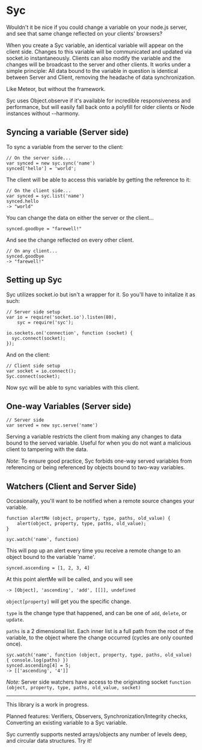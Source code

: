 Syc
===

Wouldn't it be nice if you could change a variable on your node.js server, and see that same change reflected on your clients' browsers?

When you create a Syc variable, an identical variable will appear on the client side. Changes to this variable will be communicated and updated via socket.io instantaneously. Clients can also modify the variable and the changes will be broadcast to the server and other clients. It works under a simple principle: All data bound to the variable in question is identical between Server and Client, removing the headache of data synchronization.

Like Meteor, but without the framework.

Syc uses Object.observe if it's available for incredible responsiveness and performance, but will easily fall back onto a polyfill for older clients or Node instances without --harmony.

## Syncing a variable (Server side)

To sync a variable from the server to the client:

    // On the server side...
    var synced = new syc.sync('name')
    synced['hello'] = 'world';
    
The client will be able to access this variable by getting the reference to it:

    // On the client side...
    var synced = syc.list('name')
    synced.hello
    -> "world"
    
You can change the data on either the server or the client...
    
    synced.goodbye = "farewell!"

And see the change reflected on every other client.

    // On any client...
    synced.goodbye
    -> "farewell!"

## Setting up Syc

Syc utilizes socket.io but isn't a wrapper for it. So you'll have to initalize it as such:

    // Server side setup
    var io = require('socket.io').listen(80),
        syc = require('syc');

    io.sockets.on('connection', function (socket) {
      syc.connect(socket);
    });

And on the client:

    // Client side setup
    var socket = io.connect();
    Syc.connect(socket);

Now syc will be able to sync variables with this client.

## One-way Variables (Server side)

    // Server side 
    var served = new syc.serve('name')

Serving a variable restricts the client from making any changes to data bound to the served variable. Useful for when you do not want a malicious client to tampering with the data. 

*Note*: To ensure good practice, Syc forbids one-way served variables from referencing or being referenced by objects bound to two-way variables.


## Watchers (Client and Server Side)

Occasionally, you'll want to be notified when a remote source changes your variable.

    function alertMe (object, property, type, paths, old_value) {
        alert(object, property, type, paths, old_value);
    }
    
    syc.watch('name', function)

This will pop up an alert every time you receive a remote change to an object bound to the variable 'name'.

    synced.ascending = [1, 2, 3, 4]

At this point alertMe will be called, and you will see

    -> [Object], 'ascending', 'add', [[]], undefined 

`object[property]` will get you the specific change. 

`type` is the change type that happened, and can be one of `add`, `delete`, or `update`.

`paths` is a 2 dimensional list. Each inner list is a full path from the root of the variable, to the object where the change occurred (cycles are only counted once).

    syc.watch('name', function (object, property, type, paths, old_value) { console.log(paths) })
    synced.ascending[4] = 5;
    -> [['ascending', '4']]

*Note:* Server side watchers have access to the originating socket `function (object, property, type, paths, old_value, socket)`

- - - 
This library is a work in progress.

Planned features: Verifiers, Observers, Synchronization/Integrity checks, Converting an existing variable to a Syc variable.

Syc currently supports nested arrays/objects any number of levels deep, and circular data structures. Try it!

